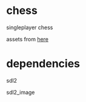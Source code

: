 # chess
singleplayer chess

assets from [here](https://gitlab.com/zulban/chesscraft-creative-commons/-/tree/master)

# dependencies
sdl2

sdl2_image
